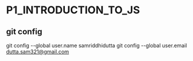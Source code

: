 # P1_INTRODUCTION_TO_JS

## git config
git config --global user.name samriddhidutta
git config --global user.email dutta.sam321@gmail.com